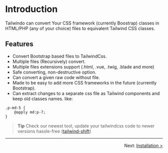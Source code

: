 # Introduction

Tailwindo can convert Your CSS framework (currently Boostrap) classes in HTML/PHP (any of your choice) files to equivalent Tailwind CSS classes.

## Features

-   Convert Bootstrap based files to TailwindCss.
-   Multiple files (Recursively) convert.
-   Multiple files extensions support (.html, .vue, .twig, .blade and more)
-   Safe converting, non-destructive option.
-   Can convert a given raw code without file.
-   Made to be easy to add more CSS frameworks in the future (currently Bootstrap).
-   Can extract changes to a separate css file as Tailwind components and keep old classes names. like:

```
.p-md-5 {
	@apply md:p-7;
}
```

> **Tip** Check our newest tool, update your tailwindcss code to newer versions hassle-free ([tailwind-shift](https://github.com/awssat/tailwind-shift))

---

<p align="right">
  Next:  <a href="2_installation.md">Installation ></a> 
</p>
